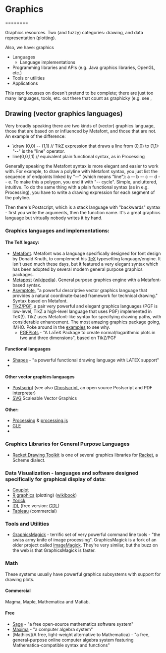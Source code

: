 # Graphics
========

Graphics resources.  Two  (and fuzzy) categories:  drawing, and data representation (plotting).

Also, we have:  graphics 

 * Languages
   * Language implementations
 * Programming libraries and APIs (e.g. Java graphics libraries, OpenGL, etc.)
 * Tools or utilities
 * Applications

This repo focusses on doesn't pretend to be complete; there are just too many languages, tools, etc. out there that count as graphicky (e.g. see [](http://www.geos.ed.ac.uk/homes/hcp/idletc.html), 

## Drawing (vector graphics languages)

Very broadly speaking there are two kinds of (vector) graphics language, those that are based on or influenced by Metafont, and those that are not.  An example of the difference:

  *  \draw (0,0) -- (1,1)    // TikZ expression that draws a line from (0,0) to (1,1):  "--" is the "line" operator.
  *  line(0,0,1,1)           // equivalent plain functional syntax, as in Processing

Generally speaking the Metafont syntax is more elegant and easier to work with.  For example, to draw a polyline with Metafont syntax, you just list the sequence of endpoints linked by "--" (which means "line"):  a -- b -- c -- d -- e.  To make this a polygon, you end it with "-- cycle".  Simple, uncluttered, intuitive.  To do the same thing with a plain functional syntax (as in e.g. Processing), you have to write a drawing expression for each segment of the polyline.

Then there's Postscript, which is a stack language with "backwards" syntax - first you write the arguments, then the function name.  It's a great graphics language but virtually nobody writes it by hand.

### Graphics languages and implementations:

#### The TeX legacy:

  * [Metafont](http://en.wikipedia.org/wiki/Metafont).  Metafont was a language specifically designed for font design by Donald Knuth, to complement his [TeX](http://en.wikipedia.org/wiki/TeX) typesetting language/engine.  It isn't used much these days, but it featured a very elegant syntax which has been adopted by several modern general purpose graphics packages.
  * [Metapost](https://www.tug.org/metapost.html)  ([wikipedia](http://en.wikipedia.org/wiki/MetaPost)).  General purpose graphics engine with a Metafont-based syntax.
  * [Asymptote](http://asymptote.sourceforge.net/), "a powerful descriptive vector graphics language that provides a natural coordinate-based framework for technical drawing."  Syntax based on Metafont.
  * [TikZ/PGF](http://en.wikipedia.org/wiki/PGF/TikZ), a pair very powerful and elegant graphics languages (PGF is low-level, TikZ a high-level language that uses PGF) implemented in TeX(!).  TikZ uses Metafont-like syntax for specifying drawing paths, with considerable enhancement.  The most amazing graphics package going, IMHO.  Poke around in the [examples](http://www.texample.net/tikz/examples/) to see why.
    *  [PGFPlots](http://pgfplots.sourceforge.net/) - "A LaTeX Package to create normal/logarithmic plots in two and three dimensions", based on TikZ/PGF

#### Functional languages

  * [Shapes](http://lang-shapes.sourceforge.net/) - "a powerful functional drawing language with LATEX support"
  * 

#### Other vector graphics languages
  * [Postscript](http://en.wikipedia.org/wiki/PostScript) (see also [Ghostscript](http://www.ghostscript.com/), an open source Postscript and PDF interpreter)
  * [SVG](http://en.wikipedia.org/wiki/Scalable_Vector_Graphics) Scaleable Vector Graphics

#### Other:
  * [Processing](http://processing.org/) & [processing.js](http://processingjs.org/)
  * [GLE](http://glx.sourceforge.net/)
  * 

### Graphics Libraries for General Purpose Languages
  * [Racket Drawing Toolkit](http://docs.racket-lang.org/draw/index.html) is one of several graphics libraries for [Racket](http://racket-lang.org/), a Scheme dialect.

### Data Visualization - languages and software designed specifically for graphical display of data:

  * [Gnuplot](http://www.gnuplot.info/)
  * [R graphics](http://cran.r-project.org/web/views/Graphics.html) (plotting) ([wikibook](http://en.wikibooks.org/wiki/R_Programming/Graphics))
  * [Yorick](http://yorick.sourceforge.net/)
  * [IDL](http://www.exelisvis.com/ProductsServices/IDL.aspx) (free version: [GDL](http://gnudatalanguage.sourceforge.net/))
  * [Tableau](http://www.tableausoftware.com/) (commercial)

### Tools and Utilities

  * [GraphicsMagick](http://www.graphicsmagick.org/) - terrific set of very powerful command line tools - "the swiss army knife of image processing".  GraphicsMagick is a fork of an older project called [ImageMagick](http://www.imagemagick.org/).  They're very similar, but the buzz on the web is that GraphicsMagick is faster.

### Math

These systems usually have powerful graphics subsystems with support for drawing plots.

#### Commercial
Magma, Maple, Mathematica and Matlab.

#### Free
  * [Sage](http://www.sagemath.org/) - "a free open-source mathematics software system"
  * [Maxima](http://maxima.sourceforge.net/) - "a computer algebra system"
  * [Mathics](A free, light-weight alternative to Mathematica) - "a free, general-purpose online computer algebra system featuring Mathematica-compatible syntax and functions"
